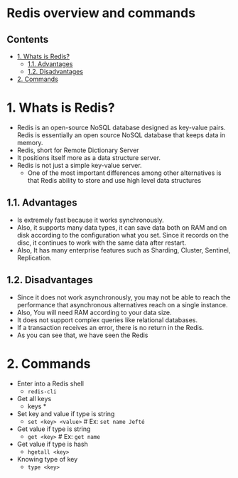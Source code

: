 # Redis overview and commands <!-- omit in toc -->

## Contents <!-- omit in toc -->

- [1. Whats is Redis?](#1-whats-is-redis)
  - [1.1. Advantages](#11-advantages)
  - [1.2. Disadvantages](#12-disadvantages)
- [2. Commands](#2-commands)

# 1. Whats is Redis?

- Redis is an open-source NoSQL database designed as key-value pairs. Redis is essentially an open source NoSQL database that keeps data in memory.
- Redis, short for Remote Dictionary Server
- It positions itself more as a data structure server.
- Redis is not just a simple key-value server.
  - One of the most important differences among other alternatives is that Redis ability to store and use high level data structures

## 1.1. Advantages

- Is extremely fast because it works synchronously.
- Also, it supports many data types, it can save data both on RAM and on disk according to the configuration what you set. Since it records on the disc, it continues to work with the same data after restart.
- Also, It has many enterprise features such as Sharding, Cluster, Sentinel, Replication.

## 1.2. Disadvantages

- Since it does not work asynchronously, you may not be able to reach the performance that asynchronous alternatives reach on a single instance.
- Also, You will need RAM according to your data size.
- It does not support complex queries like relational databases.
- If a transaction receives an error, there is no return in the Redis.
- As you can see that, we have seen the Redis

# 2. Commands

- Enter into a Redis shell
  - `redis-cli`
- Get all keys
  - keys \*
- Set key and value if type is string
  - `set <key> <value>` # Ex: `set name Jefté`
- Get value if type is string
  - `get <key>` # Ex: `get name`
- Get value if type is hash
  - `hgetall <key>`
- Knowing type of key
  - `type <key>`
